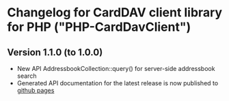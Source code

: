 # Changelog for CardDAV client library for PHP ("PHP-CardDavClient")

## Version 1.1.0 (to 1.0.0)

- New API AddressbookCollection::query() for server-side addressbook search
- Generated API documentation for the latest release is now published to [github pages](https://mstilkerich.github.io/carddavclient/)
